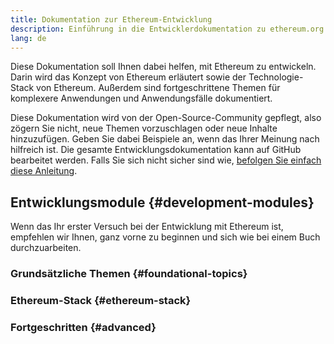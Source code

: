 ```yaml
---
title: Dokumentation zur Ethereum-Entwicklung
description: Einführung in die Entwicklerdokumentation zu ethereum.org.
lang: de
---
```


Diese Dokumentation soll Ihnen dabei helfen, mit Ethereum zu entwickeln. Darin wird das Konzept von Ethereum erläutert sowie der Technologie-Stack von Ethereum. Außerdem sind fortgeschrittene Themen für komplexere Anwendungen und Anwendungsfälle dokumentiert.

Diese Dokumentation wird von der Open-Source-Community gepflegt, also zögern Sie nicht, neue Themen vorzuschlagen oder neue Inhalte hinzuzufügen. Geben Sie dabei Beispiele an, wenn das Ihrer Meinung nach hilfreich ist. Die gesamte Entwicklungsdokumentation kann auf GitHub bearbeitet werden. Falls Sie sich nicht sicher sind wie, [befolgen Sie einfach diese Anleitung](https://github.com/ethereum/ethereum-org-website/blob/dev/docs/editing-markdown.md).

## Entwicklungsmodule {#development-modules}

Wenn das Ihr erster Versuch bei der Entwicklung mit Ethereum ist, empfehlen wir Ihnen, ganz vorne zu beginnen und sich wie bei einem Buch durchzuarbeiten.

### Grundsätzliche Themen {#foundational-topics}

<DeveloperDocsLinks headerId="foundational-topics" />

### Ethereum-Stack {#ethereum-stack}

<DeveloperDocsLinks headerId="ethereum-stack" />

### Fortgeschritten {#advanced}

<DeveloperDocsLinks headerId="advanced" />
